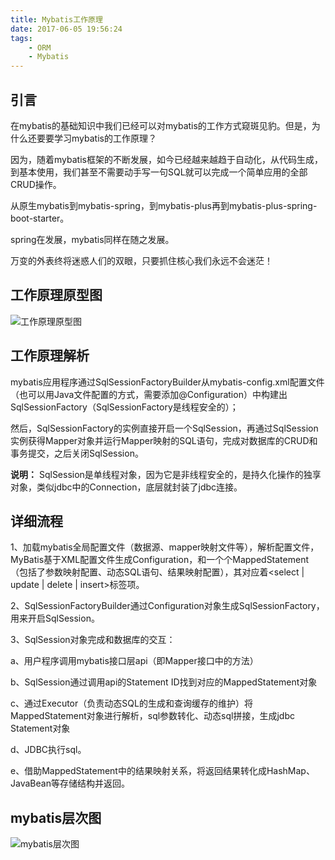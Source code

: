 ```yaml
---
title: Mybatis工作原理
date: 2017-06-05 19:56:24
tags: 
    - ORM
    - Mybatis
---
```

## 引言
在mybatis的基础知识中我们已经可以对mybatis的工作方式窥斑见豹。但是，为什么还要要学习mybatis的工作原理？

因为，随着mybatis框架的不断发展，如今已经越来越趋于自动化，从代码生成，到基本使用，我们甚至不需要动手写一句SQL就可以完成一个简单应用的全部CRUD操作。

从原生mybatis到mybatis-spring，到mybatis-plus再到mybatis-plus-spring-boot-starter。

spring在发展，mybatis同样在随之发展。

万变的外表终将迷惑人们的双眼，只要抓住核心我们永远不会迷茫！

## 工作原理原型图

![工作原理原型图](https://img-blog.csdn.net/20180624002302854?watermark/2/text/aHR0cHM6Ly9ibG9nLmNzZG4ubmV0L3UwMTQ3NDUwNjk=/font/5a6L5L2T/fontsize/400/fill/I0JBQkFCMA==/dissolve/70)

## 工作原理解析

mybatis应用程序通过SqlSessionFactoryBuilder从mybatis-config.xml配置文件（也可以用Java文件配置的方式，需要添加@Configuration）中构建出SqlSessionFactory（SqlSessionFactory是线程安全的）；

然后，SqlSessionFactory的实例直接开启一个SqlSession，再通过SqlSession实例获得Mapper对象并运行Mapper映射的SQL语句，完成对数据库的CRUD和事务提交，之后关闭SqlSession。

**说明：** SqlSession是单线程对象，因为它是非线程安全的，是持久化操作的独享对象，类似jdbc中的Connection，底层就封装了jdbc连接。

## 详细流程

1、加载mybatis全局配置文件（数据源、mapper映射文件等），解析配置文件，MyBatis基于XML配置文件生成Configuration，和一个个MappedStatement（包括了参数映射配置、动态SQL语句、结果映射配置），其对应着<select | update | delete | insert>标签项。

2、SqlSessionFactoryBuilder通过Configuration对象生成SqlSessionFactory，用来开启SqlSession。

3、SqlSession对象完成和数据库的交互：

a、用户程序调用mybatis接口层api（即Mapper接口中的方法）

b、SqlSession通过调用api的Statement ID找到对应的MappedStatement对象

c、通过Executor（负责动态SQL的生成和查询缓存的维护）将MappedStatement对象进行解析，sql参数转化、动态sql拼接，生成jdbc Statement对象

d、JDBC执行sql。

e、借助MappedStatement中的结果映射关系，将返回结果转化成HashMap、JavaBean等存储结构并返回。

## mybatis层次图

![mybatis层次图](https://img-blog.csdn.net/20180625095624918?watermark/2/text/aHR0cHM6Ly9ibG9nLmNzZG4ubmV0L3UwMTQ3NDUwNjk=/font/5a6L5L2T/fontsize/400/fill/I0JBQkFCMA==/dissolve/70)